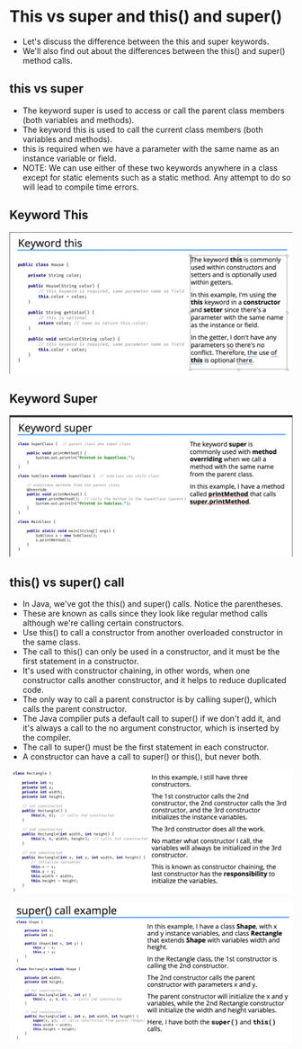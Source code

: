 # This vs super and this() and super()
- Let's discuss the difference between the this and super keywords.
- We'll also find out about the differences between the this() and super() method calls.

## this vs super
- The keyword super is used to access or call the parent class members (both variables and methods).
- The keyword this is used to call the current class members (both variables and methods).
- this is required when we have a parameter with the same name as an instance variable or field. 
- NOTE: We can use either of these two keywords anywhere in a class except for static elements such as a static method. Any attempt to do so will lead to compile time errors. 

##  Keyword This
![img.png](../img/thisKeyWord.png)

## Keyword Super
![img.png](../img/super.png)

## this() vs super() call
- In Java, we've got the this() and super() calls.  Notice the parentheses.
- These are known as calls since they look like regular method calls although we're calling certain constructors.
- Use this() to call a constructor from another overloaded constructor in the same class.
- The call to this() can only be used in a constructor, and it must be the first statement in a constructor.
- It's used with constructor chaining, in other words, when one constructor calls another constructor, and it helps to reduce duplicated code.
- The only way to call a parent constructor is by calling super(), which calls the parent constructor.
- The Java compiler puts a default call to super() if we don't add it, and it's always a call to the no argument constructor, which is inserted by the compiler.
- The call to super() must be the first statement in each constructor.
- A constructor can have a call to super() or this(), but never both.

![img.png](../img/thisConstructor.png)

![img.png](../img/superEx.png)
